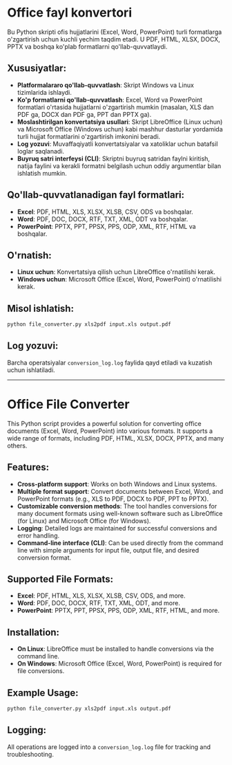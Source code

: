 
# Office fayl konvertori

Bu Python skripti ofis hujjatlarini (Excel, Word, PowerPoint) turli formatlarga o'zgartirish uchun kuchli yechim taqdim etadi. U PDF, HTML, XLSX, DOCX, PPTX va boshqa ko'plab formatlarni qo'llab-quvvatlaydi.

## Xususiyatlar:
- **Platformalararo qo'llab-quvvatlash**: Skript Windows va Linux tizimlarida ishlaydi.
- **Ko'p formatlarni qo'llab-quvvatlash**: Excel, Word va PowerPoint formatlari o'rtasida hujjatlarni o'zgartirish mumkin (masalan, XLS dan PDF ga, DOCX dan PDF ga, PPT dan PPTX ga).
- **Moslashtirilgan konvertatsiya usullari**: Skript LibreOffice (Linux uchun) va Microsoft Office (Windows uchun) kabi mashhur dasturlar yordamida turli hujjat formatlarini o'zgartirish imkonini beradi.
- **Log yozuvi**: Muvaffaqiyatli konvertatsiyalar va xatoliklar uchun batafsil loglar saqlanadi.
- **Buyruq satri interfeysi (CLI)**: Skriptni buyruq satridan faylni kiritish, natija faylini va kerakli formatni belgilash uchun oddiy argumentlar bilan ishlatish mumkin.

## Qo'llab-quvvatlanadigan fayl formatlari:
- **Excel**: PDF, HTML, XLS, XLSX, XLSB, CSV, ODS va boshqalar.
- **Word**: PDF, DOC, DOCX, RTF, TXT, XML, ODT va boshqalar.
- **PowerPoint**: PPTX, PPT, PPSX, PPS, ODP, XML, RTF, HTML va boshqalar.

## O'rnatish:
- **Linux uchun**: Konvertatsiya qilish uchun LibreOffice o'rnatilishi kerak.
- **Windows uchun**: Microsoft Office (Excel, Word, PowerPoint) o'rnatilishi kerak.

## Misol ishlatish:
```bash
python file_converter.py xls2pdf input.xls output.pdf
```

## Log yozuvi:
Barcha operatsiyalar `conversion_log.log` faylida qayd etiladi va kuzatish uchun ishlatiladi.

---

# Office File Converter

This Python script provides a powerful solution for converting office documents (Excel, Word, PowerPoint) into various formats. It supports a wide range of formats, including PDF, HTML, XLSX, DOCX, PPTX, and many others.

## Features:
- **Cross-platform support**: Works on both Windows and Linux systems.
- **Multiple format support**: Convert documents between Excel, Word, and PowerPoint formats (e.g., XLS to PDF, DOCX to PDF, PPT to PPTX).
- **Customizable conversion methods**: The tool handles conversions for many document formats using well-known software such as LibreOffice (for Linux) and Microsoft Office (for Windows).
- **Logging**: Detailed logs are maintained for successful conversions and error handling.
- **Command-line interface (CLI)**: Can be used directly from the command line with simple arguments for input file, output file, and desired conversion format.

## Supported File Formats:
- **Excel**: PDF, HTML, XLS, XLSX, XLSB, CSV, ODS, and more.
- **Word**: PDF, DOC, DOCX, RTF, TXT, XML, ODT, and more.
- **PowerPoint**: PPTX, PPT, PPSX, PPS, ODP, XML, RTF, HTML, and more.

## Installation:
- **On Linux**: LibreOffice must be installed to handle conversions via the command line.
- **On Windows**: Microsoft Office (Excel, Word, PowerPoint) is required for file conversions.

## Example Usage:
```bash
python file_converter.py xls2pdf input.xls output.pdf
```

## Logging:
All operations are logged into a `conversion_log.log` file for tracking and troubleshooting.
